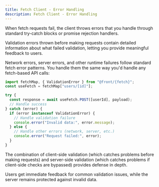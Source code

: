 ```yaml
---
title: Fetch Client - Error Handling
description: Fetch Client - Error Handling
---
```


When fetch requests fail, the client throws errors
that you handle through standard try-catch blocks or promise rejection handlers.

Validation errors thrown before making requests contain detailed information about what failed validation,
letting you provide meaningful feedback to users.

Network errors, server errors, and other runtime failures follow standard fetch error patterns.
You handle them the same way you'd handle any fetch-based API calls:

```ts [pages/example/index.tsx]
import fetchMap, { ValidationError } from "@front/{fetch}";
const useFetch = fetchMap["users/[id]"];

try {
  const response = await useFetch.POST([userId], payload);
  // Handle success
} catch (error) {
  if (error instanceof ValidationError) {
    // Handle validation failure
    console.error("Invalid data:", error.message);
  } else {
    // Handle other errors (network, server, etc.)
    console.error("Request failed:", error);
  }
}
```

The combination of client-side validation (which catches problems before making requests)
and server-side validation (which catches problems if client-side checks are bypassed) provides defense in depth.

Users get immediate feedback for common validation issues,
while the server remains protected against invalid data.
